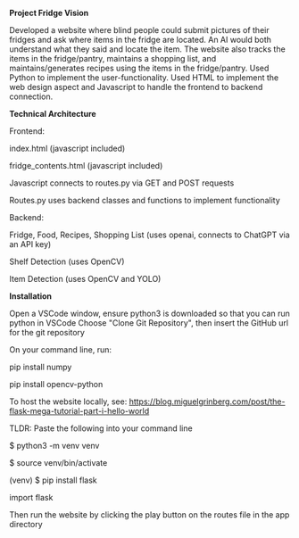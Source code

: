 **Project Fridge Vision** 

Developed a website where blind people could submit pictures of their fridges and ask where items in the fridge are located. An AI would both understand what they said and locate the item. The website also tracks the items in the fridge/pantry, maintains a shopping list, and maintains/generates recipes using the items in the fridge/pantry. Used Python to implement the user-functionality. Used HTML to implement the web design aspect and Javascript to handle the frontend to backend connection. 


**Technical Architecture**

Frontend:

index.html (javascript included)

fridge_contents.html (javascript included)

Javascript connects to routes.py via GET and POST requests

Routes.py uses backend classes and functions to implement functionality

Backend:

Fridge, Food, Recipes, Shopping List (uses openai, connects to ChatGPT via an API key)

Shelf Detection (uses OpenCV)

Item Detection (uses OpenCV and YOLO)


**Installation**

Open a VSCode window, ensure python3 is downloaded so that you can run python in VSCode
Choose "Clone Git Repository", then insert the GitHub url for the git repository

On your command line, run:

pip install numpy

pip install opencv-python

To host the website locally, see: https://blog.miguelgrinberg.com/post/the-flask-mega-tutorial-part-i-hello-world

TLDR: Paste the following into your command line

$ python3 -m venv venv

$ source venv/bin/activate

(venv) $ pip install flask

import flask

Then run the website by clicking the play button on the routes file in the app directory
